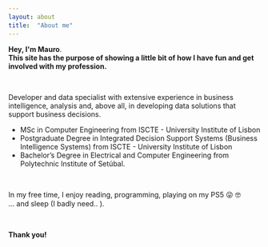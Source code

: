 ```yaml
---
layout: about
title:  "About me"
---
```

<script src="https://platform.linkedin.com/badges/js/profile.js" async defer type="text/javascript"></script>

**Hey, I'm Mauro**. <br>
**This site has the purpose of showing a little bit of how I have fun and get involved with my profession.**

&ensp;

Developer and data specialist with extensive experience in business intelligence, analysis and, above all, in developing data solutions that support business decisions.

- MSc in Computer Engineering from ISCTE - University Institute of Lisbon
- Postgraduate Degree in Integrated Decision Support Systems (Business Intelligence Systems) from ISCTE - University Institute of Lisbon
- Bachelor’s Degree in Electrical and Computer Engineering from Polytechnic Institute of Setúbal.


&ensp;

In my free time, I enjoy reading, programming, playing on my PS5 😜 🤓  <br>
... and sleep (I badly need.. ).

&ensp;

**Thank you!**

&ensp;

<!--
<p>You can download my CV here:</p>

<a href="/assets/resume.pdf" download>
  <img src="/assets/cv.png" alt="MauroResume" width="100" height="100">
</a>

<h1 id="posts-label"></h1>

